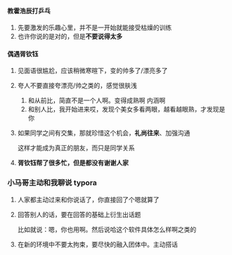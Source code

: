 #### 教霍浩辰打乒乓

1. 先要激发的乐趣心里，并不是一开始就能接受枯燥的训练
2. 也许你说的是对的，但是**不要说得太多**

#### 偶遇胥钦钰

1. 见面语很尴尬，应该稍微寒暄下，变的帅多了/漂亮多了

2. 夸人不要直接夸漂亮/帅之类的，感觉很肤浅

   1. 和从前比，简直不是一个人啊。变得成熟啊 内涵啊
   2. 和别人比，我开始进来哎，发现个美女多看两眼，越看越眼熟，才发现是你

3. 如果同学之间有交集，那就珍惜这个机会，**礼尚往来**、加强沟通

   这样才能成为真正的朋友，而只是同学关系

4. **胥钦钰帮了很多忙，但是都没有谢谢人家**

### 小马哥主动和我聊说 typora

1. 人家都主动过来和你说话了，你直接回了个嗯就算了

2. 回答别人的话，要在回答的基础上衍生出话题

   比如就说：嗯，你也用啊。然后说哈这个软件具体怎么样啊之类的

3. 在新的环境中不要太拘束，要尽快的融入团体中。主动搭话